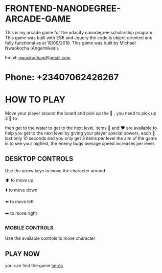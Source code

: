 # FRONTEND-NANODEGREE-ARCADE-GAME


This is my arcade game for the udacity nanodegree scholarship program. This game was built with ES6 and Jquery the code is object oriented and fully functional as at 19/09/2018. This game was built by Michael Nwaokocha (Angelmikeal). 

Email: nwaokocham@gmail.com

Phone: +23407062426267
===============================


# HOW TO PLAY

Move your player around the board and pick up the :stars: , you need to pick up 3 :stars: to 

then get to the water to get to the next level, items :gem: and :hearts: are available to help you get to the next level by giving your player special powers, each :gem: last only 10 seconds and you only get 3 items per level the aim of the game is to see your highest, the enemy bugs average speed increases per level. 



## DESKTOP CONTROLS

Use the arrow keys to move the character around

:arrow_up:  to move up

:arrow_down: to move down

:arrow_left: to move left

:arrow_right: to move right


### MOBILE CONTROLS

Use the available controls to move character


## PLAY NOW 
you can find the game [heres](https://angelmikeal.github.io/fend-arcade-game/)